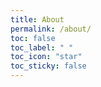 ```yaml
---
title: About
permalink: /about/
toc: false
toc_label: " "
toc_icon: "star"
toc_sticky: false
---
```


  
